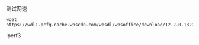 测试网速

```shell
wget https://wdl1.pcfg.cache.wpscdn.com/wpsdl/wpsoffice/download/12.2.0.13201/500.1001/WPSOffice_12.2.0.13201.exe
```

iperf3